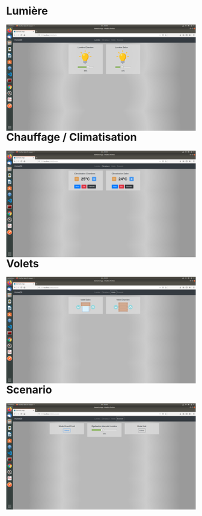 
<h1>Lumière</h1>
<img src="../image/light.png"
     alt="Markdown Monster icon"
     style="float: left; margin-right: 10px;" />
<br/><br/>
<h1>Chauffage / Climatisation</h1>
<img src="../image/heater.png"
     alt="Markdown Monster icon"
     style="float: left; margin-right: 10px;" />

<br/><br/>
<h1>Volets</h1>
<img src="../image/shutter.png"
     alt="Markdown Monster icon"
     style="float: left; margin-right: 10px;" />
<br/><br/>

<h1>Scenario</h1>
<img src="../image/scenario.png"
     alt="Markdown Monster icon"
     style="float: left; margin-right: 10px;" />